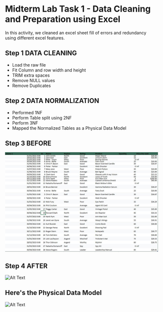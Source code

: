 
# Midterm Lab Task 1 - Data Cleaning and Preparation using Excel
In this activity, we cleaned an excel sheet fill of errors and redundancy using different excel features.
## Step 1 DATA CLEANING
- Load the raw file
- Fit Column and row width and height
- TRIM extra spaces
- Remove NULL values
- Remove Duplicates
## Step 2 DATA NORMALIZATION
- Performed 1NF
- Perform Table split using 2NF
- Perform 3NF
- Mapped the Normalized Tables as a Physical Data Model
## Step 3 BEFORE
![screenshot](/Midterm%20Task%201/Images/1.jfif)

## Step 4 AFTER
<img src="images/DataNOR.png" alt="Alt Text" Width="800" heigth="500">

## Here's the Physical Data Model
<img src="images/ERD.....png" alt="Alt Text" Width="800" heigth="500">
